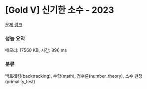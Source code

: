 # [Gold V] 신기한 소수 - 2023 

[문제 링크](https://www.acmicpc.net/problem/2023) 

### 성능 요약

메모리: 17560 KB, 시간: 896 ms

### 분류

백트래킹(backtracking), 수학(math), 정수론(number_theory), 소수 판정(primality_test)

